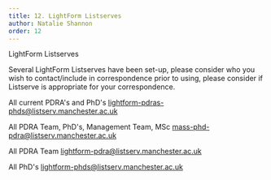 ```yaml
---
title: 12. LightForm Listserves
author: Natalie Shannon
order: 12
---
```



LightForm Listserves

Several LightForm Listserves have been set-up, please consider who you wish to contact/include in correspondence prior to using, please consider if Listserve is appropriate for your correspondence.

All current PDRA's and PhD's
<lightform-pdras-phds@listserv.manchester.ac.uk>


All PDRA Team, PhD's, Management Team, MSc
<mass-phd-pdra@listserv.manchester.ac.uk>


All PDRA Team
<lightform-pdra@listserv.manchester.ac.uk>


All PhD's
<lightform-phds@listserv.manchester.ac.uk>







